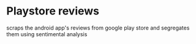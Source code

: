 # Playstore reviews
 scraps the android app's reviews from google play store and segregates them using sentimental analysis
